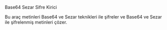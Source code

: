 
Base64 Sezar Sifre Kirici

Bu araç metinleri Base64 ve Sezar teknikleri ile şifreler ve Base64 ve Sezar ile şifrelenmiş metinleri çözer.
